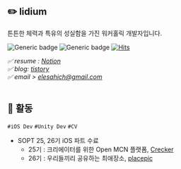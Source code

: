## ✏️ lidium 
튼튼한 체력과 특유의 성실함을 가진 워커홀릭 개발자입니다.

<div align="left">
  
![Generic badge](https://img.shields.io/badge/iOS-swift-orange?logo=swift) ![Generic badge](https://img.shields.io/badge/iOS-Developer-black?logo=apple)  [![Hits](https://hits.seeyoufarm.com/api/count/incr/badge.svg?url=https%3A%2F%2Fgithub.com%2elesahich)](https://hits.seeyoufarm.com) <br> 

</div>

*✅ resume : [Notion](https://www.notion.so/lidium-afccf21fb58746e8a24f1b375f592819)* <br>
*✅ blog: [tistory](http://lidium.tistory.com)* <br>
*✅ email > elesahich@gmail.com*  </br><br>

## 📌 활동  
`#iOS Dev` `#Unity Dev` `#CV`
* SOPT 25, 26기 iOS 파트 수료 
  + 25기 : 크리에이터를 위한 Open MCN 플랫폼, [Crecker](https://github.com/Team-Crecker/Crecker_iOS)
  + 26기 : 우리들끼리 공유하는 최애장소, [placepic](https://github.com/placepic/placepic_iOS) 

